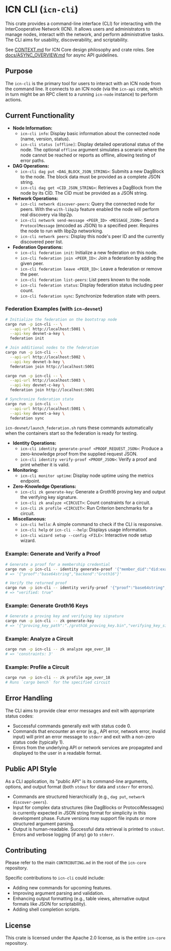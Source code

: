 # ICN CLI (`icn-cli`)

This crate provides a command-line interface (CLI) for interacting with the InterCooperative Network (ICN).
It allows users and administrators to manage nodes, interact with the network, and perform administrative tasks.
The CLI aims for usability, discoverability, and scriptability.

See [CONTEXT.md](../../CONTEXT.md) for ICN Core design philosophy and crate roles.
See [docs/ASYNC_OVERVIEW.md](../../docs/ASYNC_OVERVIEW.md) for async API guidelines.

## Purpose

The `icn-cli` is the primary tool for users to interact with an ICN node from the command line. It connects to an ICN node (via the `icn-api` crate, which in turn might be an RPC client to a running `icn-node` instance) to perform actions.

## Current Functionality

*   **Node Information:**
    *   `icn-cli info`: Display basic information about the connected node (name, version, status).
    *   `icn-cli status [offline]`: Display detailed operational status of the node. The optional `offline` argument simulates a scenario where the node cannot be reached or reports as offline, allowing testing of error paths.
*   **DAG Operations:**
    *   `icn-cli dag put <DAG_BLOCK_JSON_STRING>`: Submits a new DagBlock to the node. The block data must be provided as a complete JSON string.
    *   `icn-cli dag get <CID_JSON_STRING>`: Retrieves a DagBlock from the node by its CID. The CID must be provided as a JSON string.
*   **Network Operations:**
    *   `icn-cli network discover-peers`: Query the connected node for peers. With the `with-libp2p` feature enabled the node will perform real discovery via libp2p.
    *   `icn-cli network send-message <PEER_ID> <MESSAGE_JSON>`: Send a `ProtocolMessage` (encoded as JSON) to a specified peer. Requires the node to run with libp2p networking.
    *   `icn-cli network peers`: Display this node's peer ID and the currently discovered peer list.
*   **Federation Operations:**
    *   `icn-cli federation init`: Initialize a new federation on this node.
    *   `icn-cli federation join <PEER_ID>`: Join a federation by adding the given peer.
    *   `icn-cli federation leave <PEER_ID>`: Leave a federation or remove the peer.
    *   `icn-cli federation list-peers`: List peers known to the node.
    *   `icn-cli federation status`: Display federation status including peer count.
    *   `icn-cli federation sync`: Synchronize federation state with peers.

### Federation Examples (with `icn-devnet`)

```bash
# Initialize the federation on the bootstrap node
cargo run -p icn-cli -- \
  --api-url http://localhost:5001 \
  --api-key devnet-a-key \
  federation init

# Join additional nodes to the federation
cargo run -p icn-cli -- \
  --api-url http://localhost:5002 \
  --api-key devnet-b-key \
  federation join http://localhost:5001

cargo run -p icn-cli -- \
  --api-url http://localhost:5003 \
  --api-key devnet-c-key \
  federation join http://localhost:5001

# Synchronize federation state
cargo run -p icn-cli -- \
  --api-url http://localhost:5001 \
  --api-key devnet-a-key \
  federation sync
```

`icn-devnet/launch_federation.sh` runs these commands automatically when the
containers start so the federation is ready for testing.
*   **Identity Operations:**
    *   `icn-cli identity generate-proof <PROOF_REQUEST_JSON>`: Produce a zero-knowledge proof from the supplied request JSON.
    *   `icn-cli identity verify-proof <PROOF_JSON>`: Verify a proof and print whether it is valid.
*   **Monitoring:**
    *   `icn-cli monitor uptime`: Display node uptime using the metrics endpoint.
*   **Zero-Knowledge Operations:**
    *   `icn-cli zk generate-key`: Generate a Groth16 proving key and output the verifying key signature.
    *   `icn-cli zk analyze <CIRCUIT>`: Count constraints for a circuit.
    *   `icn-cli zk profile <CIRCUIT>`: Run Criterion benchmarks for a circuit.
*   **Miscellaneous:**
    *   `icn-cli hello`: A simple command to check if the CLI is responsive.
    *   `icn-cli help` or `icn-cli --help`: Displays usage information.
    *   `icn-cli wizard setup --config <FILE>`: Interactive node setup wizard.

### Example: Generate and Verify a Proof

```bash
# Generate a proof for a membership credential
cargo run -p icn-cli -- identity generate-proof '{"member_did":"did:example:123"}'
# => '{"proof":"base64string","backend":"Groth16"}'

# Verify the returned proof
cargo run -p icn-cli -- identity verify-proof '{"proof":"base64string","backend":"Groth16"}'
# => "verified: true"
```

### Example: Generate Groth16 Keys

```bash
# Generate a proving key and verifying key signature
cargo run -p icn-cli -- zk generate-key
# => '{"proving_key_path":"./groth16_proving_key.bin","verifying_key_signature_hex":"abc..."}'
```

### Example: Analyze a Circuit

```bash
cargo run -p icn-cli -- zk analyze age_over_18
# => 'constraints: 3'
```

### Example: Profile a Circuit

```bash
cargo run -p icn-cli -- zk profile age_over_18
# Runs `cargo bench` for the specified circuit
```

## Error Handling

The CLI aims to provide clear error messages and exit with appropriate status codes:
*   Successful commands generally exit with status code 0.
*   Commands that encounter an error (e.g., API error, network error, invalid input) will print an error message to `stderr` and exit with a non-zero status code (typically 1).
*   Errors from the underlying API or network services are propagated and displayed to the user in a readable format.

## Public API Style

As a CLI application, its "public API" is its command-line arguments, options, and output format (both `stdout` for data and `stderr` for errors).

*   Commands are structured hierarchically (e.g., `dag put`, `network discover-peers`).
*   Input for complex data structures (like DagBlocks or ProtocolMessages) is currently expected in JSON string format for simplicity in this development phase. Future versions may support file inputs or more structured argument parsing.
*   Output is human-readable. Successful data retrieval is printed to `stdout`. Errors and verbose logging (if any) go to `stderr`.

## Contributing

Please refer to the main `CONTRIBUTING.md` in the root of the `icn-core` repository.

Specific contributions to `icn-cli` could include:
*   Adding new commands for upcoming features.
*   Improving argument parsing and validation.
*   Enhancing output formatting (e.g., table views, alternative output formats like JSON for scriptability).
*   Adding shell completion scripts.

## License

This crate is licensed under the Apache 2.0 license, as is the entire `icn-core` repository.